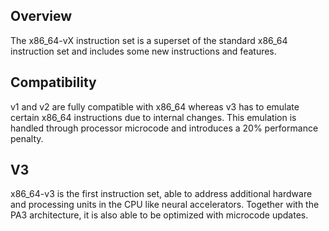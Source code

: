 ## Overview
The x86_64-vX instruction set is a superset of the standard x86_64 instruction set and includes some new instructions and features. 

## Compatibility
v1 and v2 are fully compatible with x86_64 whereas v3 has to emulate certain x86_64 instructions due to internal changes. This emulation is handled through processor microcode and introduces a 20% performance penalty.

## V3
x86_64-v3 is the first instruction set, able to address additional hardware and processing units in the CPU like neural accelerators. Together with the PA3 architecture, it is also able to be optimized with microcode updates. 